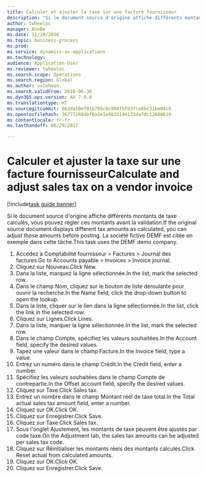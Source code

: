 ```yaml
--- 
title: Calculer et ajuster la taxe sur une facture fournisseur
description: "Si le document source d'origine affiche différents montants de taxe calculés, vous pouvez régler ces montants avant la validation."
author: twheeloc
manager: AnnBe
ms.date: 11/10/2016
ms.topic: business-process
ms.prod: 
ms.service: dynamics-ax-applications
ms.technology: 
audience: Application User
ms.reviewer: twheeloc
ms.search.scope: Operations
ms.search.region: Global
ms.author: vstehman
ms.search.validFrom: 2016-06-30
ms.dyn365.ops.version: AX 7.0.0
ms.translationtype: HT
ms.sourcegitcommit: 663da58ef01b705c0c984fbfd3fce8bc31be04c6
ms.openlocfilehash: 367772604bf6a3e1e0825144135da7dc12680619
ms.contentlocale: fr-fr
ms.lasthandoff: 08/29/2017

---
```

# <a name="calculate-and-adjust-sales-tax-on-a-vendor-invoice"></a><span data-ttu-id="914e4-103">Calculer et ajuster la taxe sur une facture fournisseur</span><span class="sxs-lookup"><span data-stu-id="914e4-103">Calculate and adjust sales tax on a vendor invoice</span></span>

[!include[task guide banner](../../includes/task-guide-banner.md)]

<span data-ttu-id="914e4-104">Si le document source d'origine affiche différents montants de taxe calculés, vous pouvez régler ces montants avant la validation.</span><span class="sxs-lookup"><span data-stu-id="914e4-104">If the original source document displays different tax amounts as calculated, you can adjust those amounts before posting.</span></span> <span data-ttu-id="914e4-105">La société fictive DEMF est citée en exemple dans cette tâche.</span><span class="sxs-lookup"><span data-stu-id="914e4-105">This task uses the DEMF demo company.</span></span>

1. <span data-ttu-id="914e4-106">Accédez à Comptabilité fournisseur > Factures > Journal des factures.</span><span class="sxs-lookup"><span data-stu-id="914e4-106">Go to Accounts payable > Invoices > Invoice journal.</span></span>
2. <span data-ttu-id="914e4-107">Cliquez sur Nouveau.</span><span class="sxs-lookup"><span data-stu-id="914e4-107">Click New.</span></span>
3. <span data-ttu-id="914e4-108">Dans la liste, marquez la ligne sélectionnée.</span><span class="sxs-lookup"><span data-stu-id="914e4-108">In the list, mark the selected row.</span></span>
4. <span data-ttu-id="914e4-109">Dans le champ Nom, cliquez sur le bouton de liste déroulante pour ouvrir la recherche.</span><span class="sxs-lookup"><span data-stu-id="914e4-109">In the Name field, click the drop-down button to open the lookup.</span></span>
5. <span data-ttu-id="914e4-110">Dans la liste, cliquer sur le lien dans la ligne sélectionnée.</span><span class="sxs-lookup"><span data-stu-id="914e4-110">In the list, click the link in the selected row.</span></span>
6. <span data-ttu-id="914e4-111">Cliquez sur Lignes.</span><span class="sxs-lookup"><span data-stu-id="914e4-111">Click Lines.</span></span>
7. <span data-ttu-id="914e4-112">Dans la liste, marquer la ligne sélectionnée.</span><span class="sxs-lookup"><span data-stu-id="914e4-112">In the list, mark the selected row.</span></span>
8. <span data-ttu-id="914e4-113">Dans le champ Compte, spécifiez les valeurs souhaitées.</span><span class="sxs-lookup"><span data-stu-id="914e4-113">In the Account field, specify the desired values.</span></span>
9. <span data-ttu-id="914e4-114">Tapez une valeur dans le champ Facture.</span><span class="sxs-lookup"><span data-stu-id="914e4-114">In the Invoice field, type a value.</span></span>
10. <span data-ttu-id="914e4-115">Entrez un numéro dans le champ Crédit.</span><span class="sxs-lookup"><span data-stu-id="914e4-115">In the Credit field, enter a number.</span></span>
11. <span data-ttu-id="914e4-116">Spécifiez les valeurs souhaitées dans le champ Compte de contrepartie.</span><span class="sxs-lookup"><span data-stu-id="914e4-116">In the Offset account field, specify the desired values.</span></span>
12. <span data-ttu-id="914e4-117">Cliquez sur Taxe.</span><span class="sxs-lookup"><span data-stu-id="914e4-117">Click Sales tax.</span></span>
13. <span data-ttu-id="914e4-118">Entrez un nombre dans le champ Montant réel de taxe total.</span><span class="sxs-lookup"><span data-stu-id="914e4-118">In the Total actual sales tax amount field, enter a number.</span></span>
14. <span data-ttu-id="914e4-119">Cliquez sur OK.</span><span class="sxs-lookup"><span data-stu-id="914e4-119">Click OK.</span></span>
15. <span data-ttu-id="914e4-120">Cliquez sur Enregistrer.</span><span class="sxs-lookup"><span data-stu-id="914e4-120">Click Save.</span></span>
16. <span data-ttu-id="914e4-121">Cliquez sur Taxe.</span><span class="sxs-lookup"><span data-stu-id="914e4-121">Click Sales tax.</span></span>
17. <span data-ttu-id="914e4-122">Sous l'onglet Ajustement, les montants de taxe peuvent être ajustés par code taxe.</span><span class="sxs-lookup"><span data-stu-id="914e4-122">On the Adjustment tab, the sales tax amounts can be adjusted per sales tax code.</span></span>
18. <span data-ttu-id="914e4-123">Cliquez sur Réinitialiser les montants réels des montants calculés.</span><span class="sxs-lookup"><span data-stu-id="914e4-123">Click Reset actual from calculated amounts.</span></span>
19. <span data-ttu-id="914e4-124">Cliquez sur OK.</span><span class="sxs-lookup"><span data-stu-id="914e4-124">Click OK.</span></span>
20. <span data-ttu-id="914e4-125">Cliquez sur Enregistrer.</span><span class="sxs-lookup"><span data-stu-id="914e4-125">Click Save.</span></span>


